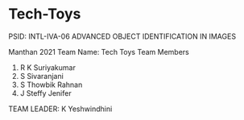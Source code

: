 # Tech-Toys
PSID: INTL-IVA-06 ADVANCED OBJECT IDENTIFICATION IN IMAGES

Manthan 2021
Team Name: Tech Toys
Team Members
1) R K Suriyakumar
2) S Sivaranjani
3) S Thowbik Rahnan
4) J Steffy Jenifer

TEAM LEADER: K Yeshwindhini
